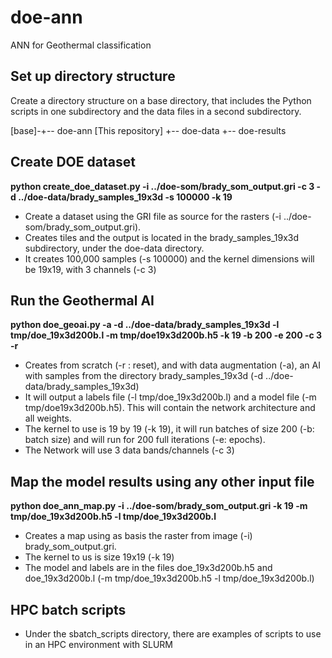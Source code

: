 # doe-ann
ANN for Geothermal classification

## Set up directory structure 
Create a directory structure on a base directory, that includes the Python scripts in one subdirectory and the data files in a second subdirectory.

[base]-+-- doe-ann [This repository]
       +-- doe-data
       +-- doe-results

## Create DOE dataset
**python create_doe_dataset.py -i ../doe-som/brady_som_output.gri -c 3 -d ../doe-data/brady_samples_19x3d -s 100000 -k 19**

* Create a dataset using the GRI file as source for the rasters (-i ../doe-som/brady_som_output.gri).
* Creates tiles and the output is located in the brady_samples_19x3d subdirectory, under the doe-data directory.
* It creates 100,000 samples (-s 100000) and the kernel dimensions will be 19x19, with 3 channels (-c 3)


## Run the Geothermal AI
**python doe_geoai.py -a -d ../doe-data/brady_samples_19x3d -l tmp/doe_19x3d200b.l -m tmp/doe19x3d200b.h5 -k 19 -b 200 -e 200 -c 3 -r**

* Creates from scratch (-r : reset), and with data augmentation (-a), an AI with samples from the directory brady_samples_19x3d (-d ../doe-data/brady_samples_19x3d)
* It will output a labels file (-l tmp/doe_19x3d200b.l) and a model file (-m tmp/doe19x3d200b.h5). This will contain the network architecture and all weights.
* The kernel to use is 19 by 19 (-k 19), it will run batches of size 200 (-b: batch size) and will run for 200 full iterations (-e: epochs).
* The Network will use 3 data bands/channels (-c 3)


## Map the model results using any other input file
**python doe_ann_map.py -i ../doe-som/brady_som_output.gri -k 19 -m tmp/doe_19x3d200b.h5 -l tmp/doe_19x3d200b.l**

* Creates a map using as basis the raster from image (-i) brady_som_output.gri.
* The kernel to us is size 19x19 (-k 19)
* The model and labels are in the files doe_19x3d200b.h5 and doe_19x3d200b.l (-m tmp/doe_19x3d200b.h5 -l tmp/doe_19x3d200b.l)

## HPC batch scripts
* Under the sbatch_scripts directory, there are examples of scripts to use in an HPC environment with SLURM
